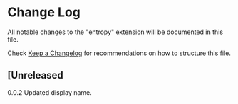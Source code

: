 # Change Log

All notable changes to the "entropy" extension will be documented in this file.

Check [Keep a Changelog](http://keepachangelog.com/) for recommendations on how to structure this file.

## [Unreleased
0.0.2
Updated display name.
